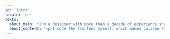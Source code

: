 ```yaml
---
id: 'intro'
locale: 'en'
texts:
  about_main: "I'm a designer with more than a decade of experience shaping <a href='#portfolio' rel='noopener' title='Portfolio'>interfaces and design systems</a>"
  about_content: "<p>I code the frontend myself, which makes collaboration with engineers seamless. I'm most excited about B2B services, user-generated content platforms, and data-heavy products.</p><p>I build <a href='#pet-projects' rel='noopener'>plugins</a> for Chrome and VSCode. I also play guitar and sing in the indie-rock band <a href='https://music.yandex.ru/artist/3135271' target='_blank' rel='noopener'>Limebridge</a>.</p><p><a href='https://t.me/lirikpro' target='_blank' rel='noopener' title='Message me on Telegram'>Message me</a> if you'd like to talk about design or development.</p>"
---
```


